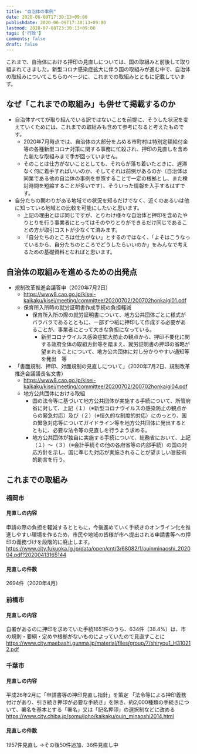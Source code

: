 ```yaml
---
title: "自治体の事例"
date: 2020-06-09T17:30:13+09:00
publishdate: 2020-06-09T17:30:13+09:00
lastmod: 2020-07-08T23:30:13+09:00
tags: ['行政']
comments: false
draft: false
---
```

これまで、自治体における押印の見直しについては、国の取組みと前後して取り組まれてきました。新型コロナ感染症拡大に伴う国の取組みが進む中で、自治体の取組みについてこちらのページに、これまでの取組みとともに記載しています。

<!--more-->

## なぜ「これまでの取組み」も併せて掲載するのか
- 自治体すべてが取り組んでいる訳ではないことを前提に、そうした状況を変えていくためには、これまでの取組みも含めて参考になると考えたものです。
    - 2020年7月時点では、自治体の大部分を占める市町村は特別定額給付金等の各種新型コロナ対策に関する事務に忙殺され、押印の見直しを含めた新たな取組みまで手が回っていません。
    - そのことは仕方がないこととしても、それらが落ち着いたときに、遅滞なく何に着手すればいいのか、そしてそれは前例があるのか（自治体は同業である他の自治体の事例を参照することで一定の根拠とし、また検討時間を短縮することが多いです）、そういった情報を入手するはずです。
- 自分たちの関わりがある地域での状況を知るだけでなく、近くのあるいは他に知っている地域との比較を可能にしたいと思います。
    - 上記の理由とほぼ同じですが、とりわけ様々な自治体と押印を含めたやりとりを行う事業者にとってはそのやりとりができるだけ同じであることの方が取引コストが少なくて済みます。
    - 「自分たちのところは仕方がない」とするのではなく、「よそはこうなっているから、自分たちのところでどうしたらいいのか」をみんなで考えるための基礎資料となればと思います。

## 自治体の取組みを進めるための出発点
- 規制改革推進会議答申（2020年7月2日）
    - https://www8.cao.go.jp/kisei-kaikaku/kisei/meeting/committee/20200702/200702honkaigi01.pdf
    - 保育所入所時の就労証明書作成手続の負担軽減
        - 保育所入所の際の就労証明書について、地方公共団体ごとに様式がバラバラであるとともに、一部ずつ紙に押印して作成する必要があることが、事業者にとって大きな負担になっている。
            - 新型コロナウイルス感染症拡大防止の観点から、押印不要化に関する政府全体の取組方針等を踏まえ、就労証明書の押印の省略が望まれることについて、地方公共団体に対し分かりやすい通知等を発出　等
- 「書面規制、押印、対面規制の見直しについて」（2020年7月2日、規制改革推進会議議長名文書）
    - https://www8.cao.go.jp/kisei-kaikaku/kisei/meeting/committee/20200702/200702honkaigi04.pdf
    - 地方公共団体における取組
        - 国の法令等に基づいて地方公共団体が実施する手続について、所管府省に対して、上記（１）（※新型コロナウイルスの感染防止の観点からの緊急対応）及び（２）（※恒久的な制度的対応）にのっとり、国の緊急対応等についてガイドライン等を地方公共団体に発出するとともに、必要な法令等の見直しを行うよう求める。
        - 地方公共団体が独自に実施する手続について、総務省において、上記（１）～（３）（※会計手続その他の各府省等の内部手続）の国の対応方針を示し、国に準じた対応が実施されることが望ましい旨技術的助言を行う。

## これまでの取組み
### 福岡市
#### 見直しの内容
申請の際の負担を軽減するとともに，今後進めていく手続きのオンライン化を推進しやすい環境を作るため，市民や地域の皆様が市へ提出される申請書等への押印の義務づけを段階的に廃止します。
https://www.city.fukuoka.lg.jp/data/open/cnt/3/68082/1/ouinminaoshi_202004.pdf?20200413165144
#### 見直しの件数
2694件（2020年4月）

### 前橋市
#### 見直しの内容
自署があるのに押印を求めていた手続1651件のうち、634件（38.4%）は、市の規則・要綱・定めや根拠がないものによっていたので見直すことに
https://www.city.maebashi.gunma.jp/material/files/group/7/shiryou1_H310212.pdf

### 千葉市
#### 見直しの内容
平成26年2月に「申請書等の押印見直し指針」を策定
「法令等による押印義務付けがあり、引き続き押印が必要な手続き」を除き、約2,000種類の手続きについて、署名を基本とする「署名」又は「記名押印」の選択制などに改める
https://www.city.chiba.jp/somu/joho/kaikaku/ouin_minaoshi2014.html
#### 見直しの件数
1957件見直し
→その後50件追加、36件見直し中